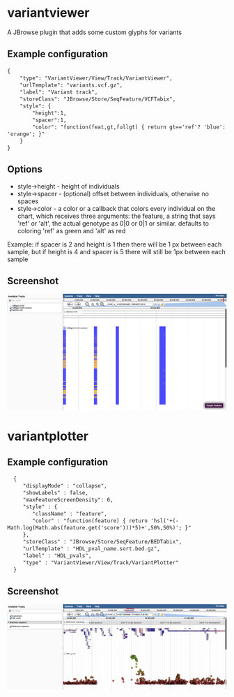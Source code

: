 # variantviewer

A JBrowse plugin that adds some custom glyphs for variants

## Example configuration

    {
        "type": "VariantViewer/View/Track/VariantViewer",
        "urlTemplate": "variants.vcf.gz",
        "label": "Variant track",
        "storeClass": "JBrowse/Store/SeqFeature/VCFTabix",
        "style": {
            "height":1,
            "spacer":1,
            "color": "function(feat,gt,fullgt) { return gt=='ref'? 'blue': 'orange'; }"
        }
    }

## Options

* style->height - height of individuals
* style->spacer - (optional) offset between individuals, otherwise no spaces
* style->color - a color or a callback that colors every individual on the chart, which receives three arguments: the feature, a string that says 'ref' or 'alt', the actual genotype as 0|0 or 0|1 or similar. defaults to coloring 'ref' as green and 'alt' as red

Example: if spacer is 2 and height is 1 then there will be 1 px between each sample, but if height is 4 and spacer is 5 there will still be 1px between each sample

## Screenshot

![](img/example.png)


# variantplotter

## Example configuration

      {
         "displayMode" : "collapse",
         "showLabels" : false,
         "maxFeatureScreenDensity": 6,
         "style" : {
            "className" : "feature",
            "color" : "function(feature) { return 'hsl('+(-Math.log(Math.abs(feature.get('score')))*5)+',50%,50%)'; }"
         },
         "storeClass" : "JBrowse/Store/SeqFeature/BEDTabix",
         "urlTemplate" : "HDL_pval_name.sort.bed.gz",
         "label" : "HDL_pvals",
         "type" : "VariantViewer/View/Track/VariantPlotter"
      }

## Screenshot

![](img/plotter.png)
